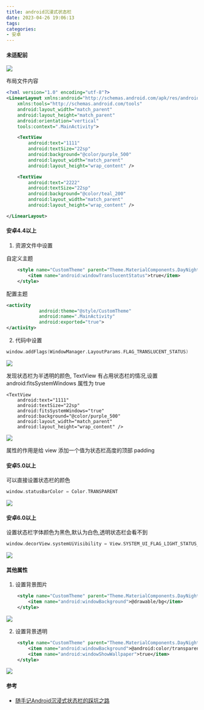 ```yaml
---
title: android沉浸式状态栏
date: 2023-04-26 19:06:13
tags:
categories:
- 安卓
---
```


#### 未适配前

![](https://raw.githubusercontent.com/nosleepy/picture/master/img/before_adapter.png)

布局文件内容

```xml
<?xml version="1.0" encoding="utf-8"?>
<LinearLayout xmlns:android="http://schemas.android.com/apk/res/android"
    xmlns:tools="http://schemas.android.com/tools"
    android:layout_width="match_parent"
    android:layout_height="match_parent"
    android:orientation="vertical"
    tools:context=".MainActivity">

    <TextView
        android:text="1111"
        android:textSize="22sp"
        android:background="@color/purple_500"
        android:layout_width="match_parent"
        android:layout_height="wrap_content" />

    <TextView
        android:text="2222"
        android:textSize="22sp"
        android:background="@color/teal_200"
        android:layout_width="match_parent"
        android:layout_height="wrap_content" />

</LinearLayout>
```

#### 安卓4.4以上

1. 资源文件中设置

自定义主题

```xml
    <style name="CustomTheme" parent="Theme.MaterialComponents.DayNight.NoActionBar">
        <item name="android:windowTranslucentStatus">true</item>
    </style>
```

配置主题

```xml
<activity
            android:theme="@style/CustomTheme"
            android:name=".MainActivity"
            android:exported="true">
</activity>
```

2. 代码中设置

```kotlin
window.addFlags(WindowManager.LayoutParams.FLAG_TRANSLUCENT_STATUS)
```

![](https://raw.githubusercontent.com/nosleepy/picture/master/img/adapter_4.4_step1.png)

发现状态栏为半透明的颜色, TextView 有占用状态栏的情况,设置 android:fitsSystemWindows 属性为 true

```
<TextView
    android:text="1111"
    android:textSize="22sp"
    android:fitsSystemWindows="true"
    android:background="@color/purple_500"
    android:layout_width="match_parent"
    android:layout_height="wrap_content" />
```

![](https://raw.githubusercontent.com/nosleepy/picture/master/img/adapter_4.4_step2.png)

属性的作用是给 view 添加一个值为状态栏高度的顶部 padding

#### 安卓5.0以上

可以直接设置状态栏的颜色

```kotlin
window.statusBarColor = Color.TRANSPARENT
```

![](https://raw.githubusercontent.com/nosleepy/picture/master/img/adapter_5.0.png)

#### 安卓6.0以上

设置状态栏字体颜色为黑色,默认为白色,透明状态栏会看不到

```kotlin
window.decorView.systemUiVisibility = View.SYSTEM_UI_FLAG_LIGHT_STATUS_BAR
```

![](https://raw.githubusercontent.com/nosleepy/picture/master/img/adapter_6.0.png)

#### 其他属性

1. 设置背景图片

```xml
    <style name="CustomTheme" parent="Theme.MaterialComponents.DayNight.NoActionBar">
        <item name="android:windowBackground">@drawable/bg</item>
    </style>
```

![](https://raw.githubusercontent.com/nosleepy/picture/master/img/background_picture.png)

2. 设置背景透明

```xml
    <style name="CustomTheme" parent="Theme.MaterialComponents.DayNight.NoActionBar">
        <item name="android:windowBackground">@android:color/transparent</item>
        <item name="android:windowShowWallpaper">true</item>
    </style>
```

![](https://raw.githubusercontent.com/nosleepy/picture/master/img/background_transparent.png)

#### 参考

+ [随手记Android沉浸式状态栏的踩坑之路](https://juejin.cn/post/6844903518982111245)
